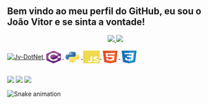 ## Bem vindo ao meu perfil do GitHub, eu sou o João Vitor e se sinta a vontade!
<div align="center">
  <a href="https://github.com/Joaojv007">
  <img height="180em" src="https://github-readme-stats.vercel.app/api?username=Joaojv007&show_icons=true&theme=tokyonight&include_all_commits=true&count_private=true"/>
  <img height="100em" src="https://github-readme-stats.vercel.app/api/top-langs/?username=Joaojv007&layout=compact&langs_count=7&theme=tokyonight"/>
</div>
<div style="display: inline_block"><br> 
  <img align="center" alt="Jv-DotNet" height="30" width="40"  src="https://cdn.jsdelivr.net/gh/devicons/devicon/icons/dot-net/dot-net-plain-wordmark.svg" />
  <img align="center" alt="Jv-Csharp" height="30" width="40" src="https://raw.githubusercontent.com/devicons/devicon/master/icons/csharp/csharp-original.svg">
  <img align="center" alt="Jv-Python" height="30" width="40" src="https://raw.githubusercontent.com/devicons/devicon/master/icons/python/python-original.svg">
  <img align="center" alt="Jv-Js" height="30" width="40" src="https://raw.githubusercontent.com/devicons/devicon/master/icons/javascript/javascript-plain.svg">
  <img align="center" alt="Jv-HTML" height="30" width="40" src="https://raw.githubusercontent.com/devicons/devicon/master/icons/html5/html5-original.svg">
  <img align="center" alt="Jv-CSS" height="30" width="40" src="https://raw.githubusercontent.com/devicons/devicon/master/icons/css3/css3-original.svg">
</div>
  
  ##
 
<div> 
  <a href = "mailto:victor.flop@gmail.com"><img src="https://img.shields.io/badge/-Gmail-%23333?style=for-the-badge&logo=gmail&logoColor=white" target="_blank"></a>
  <a href="https://www.linkedin.com/in/jo%C3%A3o-vitor-fermiano-pinto-b140761aa/" target="_blank"><img src="https://img.shields.io/badge/-LinkedIn-%230077B5?style=for-the-badge&logo=linkedin&logoColor=white" target="_blank"></a> 
    <a href="https://instagram.com/juaovitorjv" target="_blank"><img src="https://img.shields.io/badge/-Instagram-%23E4405F?style=for-the-badge&logo=instagram&logoColor=white" target="_blank"></a>
 
  ![Snake animation](https://github.com/Joaojv007/Joaojv007/blob/output/github-contribution-grid-snake.svg)
 
</div>
